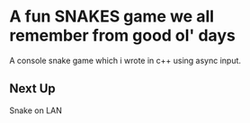 # A fun SNAKES game we all remember from good ol' days
A console snake game which i wrote in c++ using async input. 
## Next Up
Snake on LAN
